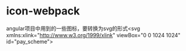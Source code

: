 # icon-webpack
angular项目中用到的一些图标，要转换为svg的形式&lt;svg xmlns:xlink="http://www.w3.org/1999/xlink" viewBox="0 0 1024 1024" id="pay_scheme">
